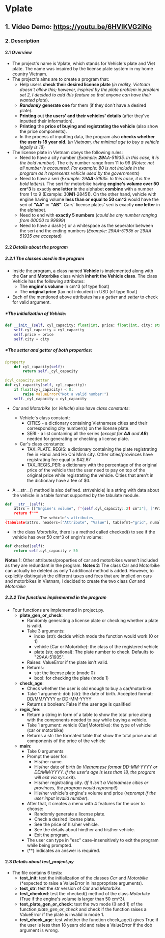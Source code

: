 # **Vplate**

## 1. **Video Demo**:  <https://youtu.be/6HVlKVG2iNo>

### 2. **Description**

#### 2.1 *Overview*

- The project's name is Vplate, which stands for Vehicle's plate and Viet plate. The name was inspired by the license plate system in my home country Vietnam.
- The project's aims are to create a program that:
  - Help users **check their desired license plate** (*in reality, Vietnam doesn't allow this; however, inspired by the plate problem in problem set 2, I decided to add this feature so that anyone can have their wanted plate*).
  - ***Randomly*** **generate one** for them (if they don't have a desired plate).
  - **Printing** out **the users' and their vehicles' details** (after they've inputted their information).
  - **Printing** the **price of buying and registrating the vehicle** (also show the price components).
  - In the process of inputting data, the program also **checks whether the user is 18 year old**. (*in Vietnam, the minimal age to buy a vehicle legally is 18*)
- The license plate in Vietnam obeys the following rules:
  - Need to have a city number (*Example: **29**AA-51935. In this case, it is the bold number*). The city number range from 11 to 99 (*Notes: not all number is accounted. For example: 80 is not include in the program as it represents vehicle used by the governments*)
  - Need to have a seri (*Example: 29**AA**-51935. In this case, it is the bold letters*). The seri for motorbike having **engine's volume over 50 cm^3** is exactly **one letter** in the alphabet **combine** with a number from 1 to 9 (Example: 30**M1**-28451). On the other hand, vehicle with engine having volume **less than or equal to 50 cm^3** would have the seri of **"AA"** or **"AB"**. Cars' license plates' seri is exactly **one letter** in the alphabet.
  - Need to end with **exactly 5 numbers** (*could be any number ranging from 00000 to 99999*)
  - Need to have a dash(-) or a whitespace as the seperator between the seri and the ending numbers (*Example: 29AA-51935 or 29AA 51935 are accepted*)

#### 2.2 *Details about the program*

##### 2.2.1 The classes used in the program

- Inside the program, a class named **Vehicle** is implemented along with the **Car** and **Motorbike** class which **inherit the Vehicle class**. The class Vehicle has the following attributes:
  - The **engine's volume** in cm^3 (of type float)
  - The **original price** (tax not inlcuded) in USD (of type float)
- Each of the mentioned above attributes has a *getter* and *setter* to check for valid argument.

##### **The initialization of Vehicle:*

``` Python
def __init__(self, cyl_capacity: float|int, price: float|int, city: str="Hanoi") -> None:
    self.cyl_capacity = cyl_capacity  
    self.price = price  
    self.city = city
```

##### **The setter and getter of both properties:*

``` Python
@property
    def cyl_capacity(self):
        return self._cyl_capacity
    
@cyl_capacity.setter
def cyl_capacity(self, cyl_capacity):
    if float(cyl_capacity) < 0:
        raise ValueError("Not a valid number!")
    self._cyl_capacity = cyl_capacity
```

- *Car* and *Motorbike* (or *Vehicle*) also have *class constants*:
  - Vehicle's class constant:
    - CITIES - a dictionary containing Vietnamese cities and their corresponding city number(s) on the license plate.
    - SERI - a list containing all the series (*except for **AA** and **AB***) needed for generating or checking a license plate.
  - Car's class constants:
    - TAX_PLATE_REGIS: a dictionary containing the plate registrating fee in Hanoi and Ho Chi Minh city. Other cities/provinces have registrating fee equal to $42.67
    - TAX_REGIS_PER: a dictionary with the percentage of the original price of the vehicle that the user need to pay on top of the original price while registrating the vehicle. Cities that aren't in the dictionary have a fee of $0.

- A \_\_str__() method is also defined. str(vehicle) is a string with data about the vehicle in a table format supported by the tabulate module.

``` Python
def __str__(self):
    attrs = [["Engine's volume", f"{self.cyl_capacity:.2f cm^3"], ["Price", f"${self.price:.2f}"]]
    return f"""
________________The vehicle's attributes_______________
{tabulate(attrs, headers=["Attribute", "Value"], tablefmt="grid", numalign="center")}""".strip()
```

- In the class *Motorbike*, there is a method called checked() to see if the vehicle has over 50 cm^3 of engin's volume:

``` Python
def checked(self):
    return self.cyl_capacity > 50
```

**Notes 1**: Other attributes/properties of car and motorbikes weren't included as they are redundant in the program.
**Notes 2**: The class Car and Motorbike can actually be deleted as only 1 additional method is added. However, to explicitly distinguish the different taxes and fees that are implied on cars and motorbikes in Vietnam, I decided to create the two class *Car* and *Motorbike*  

##### 2.2.2 The functions implemented in the program

- Four functions are implemented in project.py.
  - **plate_gen_or_check**:
    - Randomly generating a license plate or checking whether a plate is valid.
    - Take 3 arguments:
      - index (str): decide which mode the function would work (0 or 1)
      - vehicle (Car or Motorbike): the class of the registered vehicle
      - plate (str, optional): The plate number to check.
            Defaults to "29AA-51935".
    - Raises: ValueError if the plate isn't valid.
    - Returns:
      - str: the license plate (mode 0)
      - bool: for checking the plate (mode 1)
  - **check_age**:
    - Check whether the user is old enough to buy a car/motorbike.
    - Take 1 argument: dob (str): the date of birth. Accepted format: DD/MM/YYYY or DD-MM-YYYY
    - Returns a boolean: False if the user age is qualified
  - **regis_fee**:
    - Return a string in form of a table to show the total price along with the components needed to pay while buying a vehicle.
    - Take 1 argument: vehicle (Car|Motorbike): the type of vehicle (car or motorbike)
    - Returns a str: the formated table that show the total price and all components of the price of the vehicle
  - **main**:
    - Take 0 arguments
    - Prompt the user for:
      - His/her name.
      - His/her date of birth (*in Vietnamese format DD-MM-YYYY or DD/MM/YYYY. If the user's age is less than 18, the program will exit via sys.exit*).
      - His/her registrating city. (*If it isn't a Vietnamese cities or provinces, the program would reprompt!*)
      - His/her vehicle's engine's volume and price (*reprompt if the user input invalid number*).
    - After that, it creates a menu with 4 features for the user to choose:
      - Randomly generate a license plate.
      - Check a desired license plate.
      - See the price of his/her vehicle.
      - See the details about him/her and his/her vehicle.
      - Exit the program.
    - The user can type in "esc" case-insensitively to exit the program while being prompted.
    - (**) indicates an answer is required.

#### 2.3 *Details about test_project.py*

- The file contains 6 tests:
  - **test_init**: test the initialization of the classes *Car* and *Motorbike* (*expected to raise a ValueError in inappropriate arguments).
  - **test_str**: test the str version of *Car* and *Motorbike*.
  - **test_checked**: test the checked() method of the class *Motorbike* (True if the engine's volume is larger than 50 cm^3).
  - **test_plate_gen_or_check**: test the two mode (0 and 1) of the function *plate_gen_or_check* and check if the function raises a ValueError if the plate is invalid in mode 1.
  - **test_check_age**: test whether the function check_age() gives True if the user is less than 18 years old and raise a ValueError if the dob argument is wrong.
